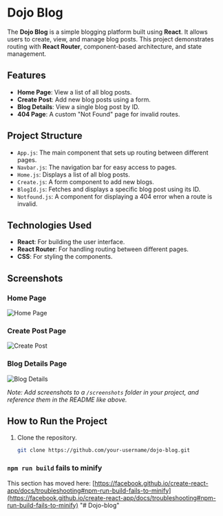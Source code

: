 # Dojo Blog

The **Dojo Blog** is a simple blogging platform built using **React**. It allows users to create, view, and manage blog posts. This project demonstrates routing with **React Router**, component-based architecture, and state management.

## Features

- **Home Page**: View a list of all blog posts.
- **Create Post**: Add new blog posts using a form.
- **Blog Details**: View a single blog post by ID.
- **404 Page**: A custom "Not Found" page for invalid routes.

## Project Structure

- `App.js`: The main component that sets up routing between different pages.
- `Navbar.js`: The navigation bar for easy access to pages.
- `Home.js`: Displays a list of all blog posts.
- `Create.js`: A form component to add new blogs.
- `BlogId.js`: Fetches and displays a specific blog post using its ID.
- `Notfound.js`: A component for displaying a 404 error when a route is invalid.

## Technologies Used

- **React**: For building the user interface.
- **React Router**: For handling routing between different pages.
- **CSS**: For styling the components.

## Screenshots

### Home Page
![Home Page](./screenshots/home-page.png)

### Create Post Page
![Create Post](./screenshots/create-post.png)

### Blog Details Page
![Blog Details](./screenshots/blog-details.png)

*Note: Add screenshots to a `/screenshots` folder in your project, and reference them in the README like above.*

## How to Run the Project

1. Clone the repository.
   ```bash
   git clone https://github.com/your-username/dojo-blog.git


### `npm run build` fails to minify

This section has moved here: [https://facebook.github.io/create-react-app/docs/troubleshooting#npm-run-build-fails-to-minify](https://facebook.github.io/create-react-app/docs/troubleshooting#npm-run-build-fails-to-minify)
"# Dojo-blog" 
